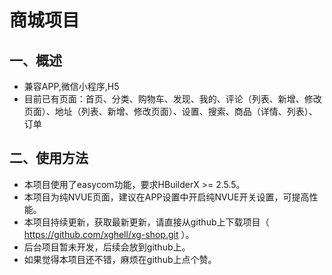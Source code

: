 # 商城项目
## 一、概述
* 兼容APP,微信小程序,H5
* 目前已有页面：首页、分类、购物车、发现、我的、评论（列表、新增、修改页面）、地址（列表、新增、修改页面）、设置、搜索、商品（详情、列表）、订单

## 二、使用方法
* 本项目使用了easycom功能，要求HBuilderX >= 2.5.5。
* 本项目为纯NVUE页面，建议在APP设置中开启纯NVUE开关设置，可提高性能。
* 本项目持续更新，获取最新更新，请直接从github上下载项目（ https://github.com/xghell/xg-shop.git ）。
* 后台项目暂未开发，后续会放到github上。
* 如果觉得本项目还不错，麻烦在github上点个赞。